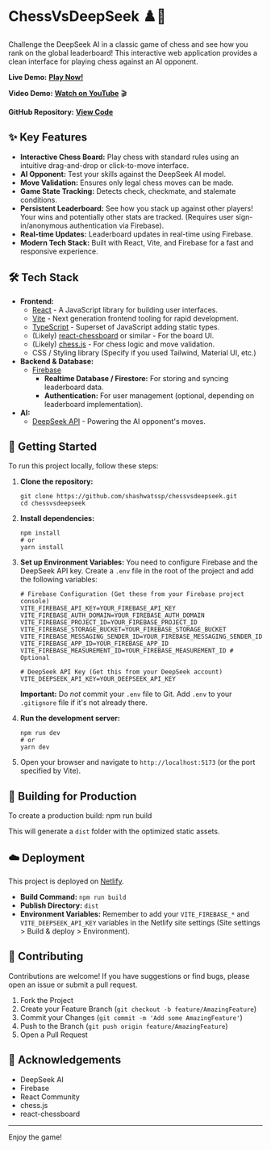# ChessVsDeepSeek ♟️🧠

Challenge the DeepSeek AI in a classic game of chess and see how you rank on the global leaderboard! This interactive web application provides a clean interface for playing chess against an AI opponent.

**Live Demo:** **[Play Now!](http://chessvsdeepseek.netlify.app/)**

**Video Demo:** **[Watch on YouTube](https://youtu.be/t7yh6W-ukJs)** 🎬

**GitHub Repository:** **[View Code](https://github.com/shashwatssp/chessvsdeepseek)**

## ✨ Key Features

*   **Interactive Chess Board:** Play chess with standard rules using an intuitive drag-and-drop or click-to-move interface.
*   **AI Opponent:** Test your skills against the DeepSeek AI model.
*   **Move Validation:** Ensures only legal chess moves can be made.
*   **Game State Tracking:** Detects check, checkmate, and stalemate conditions.
*   **Persistent Leaderboard:** See how you stack up against other players! Your wins and potentially other stats are tracked. (Requires user sign-in/anonymous authentication via Firebase).
*   **Real-time Updates:** Leaderboard updates in real-time using Firebase.
*   **Modern Tech Stack:** Built with React, Vite, and Firebase for a fast and responsive experience.

## 🛠️ Tech Stack

*   **Frontend:**
    *   [React](https://reactjs.org/) - A JavaScript library for building user interfaces.
    *   [Vite](https://vitejs.dev/) - Next generation frontend tooling for rapid development.
    *   [TypeScript](https://www.typescriptlang.org/) - Superset of JavaScript adding static types.
    *   (Likely) [react-chessboard](https://github.com/Clariity/react-chessboard) or similar - For the board UI.
    *   (Likely) [chess.js](https://github.com/jhlywa/chess.js) - For chess logic and move validation.
    *   CSS / Styling library (Specify if you used Tailwind, Material UI, etc.)
*   **Backend & Database:**
    *   [Firebase](https://firebase.google.com/)
        *   **Realtime Database / Firestore:** For storing and syncing leaderboard data.
        *   **Authentication:** For user management (optional, depending on leaderboard implementation).
*   **AI:**
    *   [DeepSeek API](https://platform.deepseek.com/) - Powering the AI opponent's moves.

## 🚀 Getting Started

To run this project locally, follow these steps:

1.  **Clone the repository:**
    ```
    git clone https://github.com/shashwatssp/chessvsdeepseek.git
    cd chessvsdeepseek
    ```

2.  **Install dependencies:**
    ```
    npm install
    # or
    yarn install
    ```

3.  **Set up Environment Variables:**
    You need to configure Firebase and the DeepSeek API key. Create a `.env` file in the root of the project and add the following variables:

    ```
    # Firebase Configuration (Get these from your Firebase project console)
    VITE_FIREBASE_API_KEY=YOUR_FIREBASE_API_KEY
    VITE_FIREBASE_AUTH_DOMAIN=YOUR_FIREBASE_AUTH_DOMAIN
    VITE_FIREBASE_PROJECT_ID=YOUR_FIREBASE_PROJECT_ID
    VITE_FIREBASE_STORAGE_BUCKET=YOUR_FIREBASE_STORAGE_BUCKET
    VITE_FIREBASE_MESSAGING_SENDER_ID=YOUR_FIREBASE_MESSAGING_SENDER_ID
    VITE_FIREBASE_APP_ID=YOUR_FIREBASE_APP_ID
    VITE_FIREBASE_MEASUREMENT_ID=YOUR_FIREBASE_MEASUREMENT_ID # Optional

    # DeepSeek API Key (Get this from your DeepSeek account)
    VITE_DEEPSEEK_API_KEY=YOUR_DEEPSEEK_API_KEY
    ```
    **Important:** Do *not* commit your `.env` file to Git. Add `.env` to your `.gitignore` file if it's not already there.

4.  **Run the development server:**
    ```
    npm run dev
    # or
    yarn dev
    ```

5.  Open your browser and navigate to `http://localhost:5173` (or the port specified by Vite).

## 🔧 Building for Production

To create a production build:
npm run build


This will generate a `dist` folder with the optimized static assets.

## ☁️ Deployment

This project is deployed on [Netlify](https://www.netlify.com/).

*   **Build Command:** `npm run build`
*   **Publish Directory:** `dist`
*   **Environment Variables:** Remember to add your `VITE_FIREBASE_*` and `VITE_DEEPSEEK_API_KEY` variables in the Netlify site settings (Site settings > Build & deploy > Environment).

## 🤝 Contributing

Contributions are welcome! If you have suggestions or find bugs, please open an issue or submit a pull request.

1.  Fork the Project
2.  Create your Feature Branch (`git checkout -b feature/AmazingFeature`)
3.  Commit your Changes (`git commit -m 'Add some AmazingFeature'`)
4.  Push to the Branch (`git push origin feature/AmazingFeature`)
5.  Open a Pull Request

## 🙏 Acknowledgements

*   DeepSeek AI
*   Firebase
*   React Community
*   chess.js
*   react-chessboard

---

Enjoy the game!

